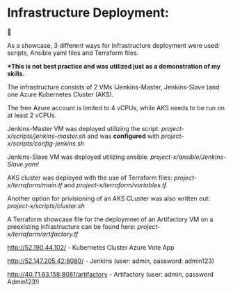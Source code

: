 # Infrastructure Deployment:
:rocket:

As a showcase, 3 different ways for Infrastructure deployment were used: scripts, Ansible yaml files and Terraform files.

**\*This is not best practice and was utilized just as a demonstration of my skills.**

The infrastructure consists of 2 VMs (Jenkins-Master, Jenkins-Slave )and one Azure Kubernetes Cluster (AKS).

The free Azure account is limited to 4 vCPUs, while AKS needs to be run on at least 2 vCPUs.

Jenkins-Master VM was deployed utilizing the script: *project-x/scripts/jenkins-master.sh* and was **configured** with *project-x/scripts/config-jenkins.sh*

Jenkins-Slave VM was deployed utilizing ansible: *project-x/ansible/Jenkins-Slave.yaml*

AKS cluster was deployed with the use of Terraform files: *project-x/terraform/main.tf* and *project-x/terraform/variables.tf.*

Another option for privisioning of an AKS CLuster was also written out: *project-x/scripts/cluster.sh*

A Terraform showcase file for the deploymnet of an Artifactory VM on a preexisting infrastructure can be found here: *project-x/terraform/artifactory.tf*


http://52.190.44.102/ - Kubernetes Cluster Azure Vote App

http://52.147.205.42:8080/ - Jenkins (user: admin, password: admin123)

http://40.71.63.158:8081/artifactory - Artifactory (user: admin, password Admin123!)







